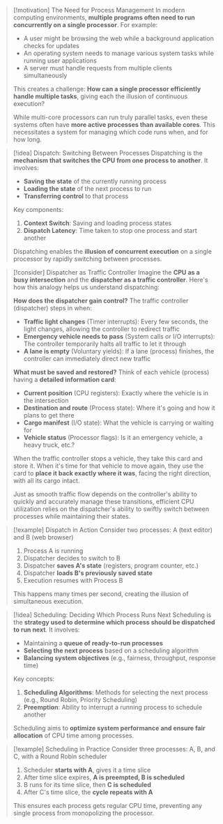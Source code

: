 > [!motivation] The Need for Process Management
> In modern computing environments, **multiple programs often need to run concurrently on a single processor**. For example:
> - A user might be browsing the web while a background application checks for updates
> - An operating system needs to manage various system tasks while running user applications
> - A server must handle requests from multiple clients simultaneously
> 
> This creates a challenge: **How can a single processor efficiently handle multiple tasks**, giving each the illusion of continuous execution? 
> 
> While multi-core processors can run truly parallel tasks, even these systems often have **more active processes than available cores**. This necessitates a system for managing which code runs when, and for how long.

> [!idea] Dispatch: Switching Between Processes
> Dispatching is the **mechanism that switches the CPU from one process to another**. It involves:
> 
> - **Saving the state** of the currently running process
> - **Loading the state** of the next process to run
> - **Transferring control** to that process
> 
> Key components:
> 1. **Context Switch**: Saving and loading process states
> 2. **Dispatch Latency**: Time taken to stop one process and start another
> 
> Dispatching enables the **illusion of concurrent execution** on a single processor by rapidly switching between processes.

> [!consider] Dispatcher as Traffic Controller
> Imagine the **CPU as a busy intersection** and the **dispatcher as a traffic controller**. Here's how this analogy helps us understand dispatching:
> 
> **How does the dispatcher gain control?**
> The traffic controller (dispatcher) steps in when:
> - **Traffic light changes** (Timer interrupts): Every few seconds, the light changes, allowing the controller to redirect traffic
> - **Emergency vehicle needs to pass** (System calls or I/O interrupts): The controller temporarily halts all traffic to let it through
> - **A lane is empty** (Voluntary yields): If a lane (process) finishes, the controller can immediately direct new traffic
> 
> **What must be saved and restored?**
> Think of each vehicle (process) having a **detailed information card**:
> - **Current position** (CPU registers): Exactly where the vehicle is in the intersection
> - **Destination and route** (Process state): Where it's going and how it plans to get there
> - **Cargo manifest** (I/O state): What the vehicle is carrying or waiting for
> - **Vehicle status** (Processor flags): Is it an emergency vehicle, a heavy truck, etc.?
> 
> When the traffic controller stops a vehicle, they take this card and store it. When it's time for that vehicle to move again, they use the card to **place it back exactly where it was**, facing the right direction, with all its cargo intact.
> 
> Just as smooth traffic flow depends on the controller's ability to quickly and accurately manage these transitions, efficient CPU utilization relies on the dispatcher's ability to swiftly switch between processes while maintaining their states.


> [!example] Dispatch in Action
> Consider two processes: A (text editor) and B (web browser)
> 
> 1. Process A is running
> 2. Dispatcher decides to switch to B
> 3. Dispatcher **saves A's state** (registers, program counter, etc.)
> 4. Dispatcher **loads B's previously saved state**
> 5. Execution resumes with Process B
> 
> This happens many times per second, creating the illusion of simultaneous execution.

> [!idea] Scheduling: Deciding Which Process Runs Next
> Scheduling is the **strategy used to determine which process should be dispatched to run next**. It involves:
> 
> - Maintaining a **queue of ready-to-run processes**
> - **Selecting the next process** based on a scheduling algorithm
> - **Balancing system objectives** (e.g., fairness, throughput, response time)
> 
> Key concepts:
> 1. **Scheduling Algorithms**: Methods for selecting the next process (e.g., Round Robin, Priority Scheduling)
> 2. **Preemption**: Ability to interrupt a running process to schedule another
> 
> Scheduling aims to **optimize system performance and ensure fair allocation** of CPU time among processes.

> [!example] Scheduling in Practice
> Consider three processes: A, B, and C, with a Round Robin scheduler
> 
> 1. Scheduler **starts with A**, gives it a time slice
> 2. After time slice expires, **A is preempted, B is scheduled**
> 3. B runs for its time slice, then **C is scheduled**
> 4. After C's time slice, the **cycle repeats with A**
> 
> This ensures each process gets regular CPU time, preventing any single process from monopolizing the processor.


